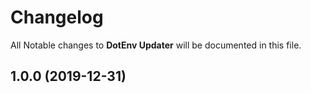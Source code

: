 # Changelog

All Notable changes to **DotEnv Updater** will be documented in this file.

## 1.0.0 (2019-12-31)
